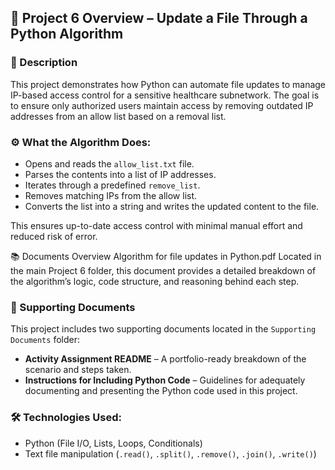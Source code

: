 ## 📂 Project 6 Overview – Update a File Through a Python Algorithm

### 🧾 Description  
This project demonstrates how Python can automate file updates to manage IP-based access control for a sensitive healthcare subnetwork. The goal is to ensure only authorized users maintain access by removing outdated IP addresses from an allow list based on a removal list.

### ⚙️ What the Algorithm Does:
- Opens and reads the `allow_list.txt` file.
- Parses the contents into a list of IP addresses.
- Iterates through a predefined `remove_list`.
- Removes matching IPs from the allow list.
- Converts the list into a string and writes the updated content to the file.

This ensures up-to-date access control with minimal manual effort and reduced risk of error.

📚 Documents Overview
Algorithm for file updates in Python.pdf
Located in the main Project 6 folder, this document provides a detailed breakdown of the algorithm’s logic, code structure, and reasoning behind each step.

### 📁 Supporting Documents
This project includes two supporting documents located in the `Supporting Documents` folder:
- **Activity Assignment README** – A portfolio-ready breakdown of the scenario and steps taken.
- **Instructions for Including Python Code** – Guidelines for adequately documenting and presenting the Python code used in this project.

### 🛠 Technologies Used:
- Python (File I/O, Lists, Loops, Conditionals)
- Text file manipulation (`.read()`, `.split()`, `.remove()`, `.join()`, `.write()`)
